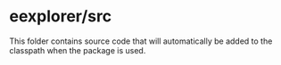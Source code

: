 # eexplorer/src

This folder contains source code that will automatically be added to the classpath when
the package is used.
